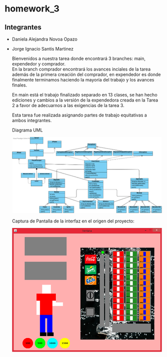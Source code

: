 # homework_3  

## Integrantes  

- Daniela Alejandra Novoa Opazo
- Jorge Ignacio Santis Martinez  
 
  Bienvenidos a nuestra tarea donde encontrará 3 branches: main, expendedor y comprador.   
  En la branch comprador encontrará los avances inciales de la tarea además de la primera creación del comprador, en expendedor es donde finalmente terminamos haciendo la mayoría del trabajo y los avances finales.  
  
  En main está el trabajo finalizado separado en 13 clases, se han hecho ediciones y cambios a la versión de la expendedora creada en la Tarea 2 a favor de adecuarnos a las exigencias de la tarea 3.  
  
  Esta tarea fue realizada asignando partes  de trabajo equitativas a ambos integrantes.  
    
  Diagrama UML  
  
  ![](Tarea3.jpg)  
    
  Captura de Pantalla de la interfaz en el origen del proyecto:  
  
  ![](InterfazOrigen.png)  
